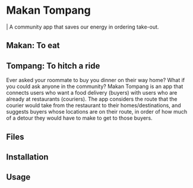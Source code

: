 # Makan Tompang
| A community app that saves our energy in ordering take-out.

## Makan: To eat
## Tompang: To hitch a ride

Ever asked your roommate to buy you dinner on their way home? What if you could ask anyone in the community? Makan Tompang is an app that connects users who want a food delivery (buyers) with users who are already at restaurants (couriers). The app considers the route that the courier would take from the restaurant to their homes/destinations, and suggests buyers whose locations are on their route, in order of how much of a detour they would have to make to get to those buyers. 

## Files
## Installation
## Usage
